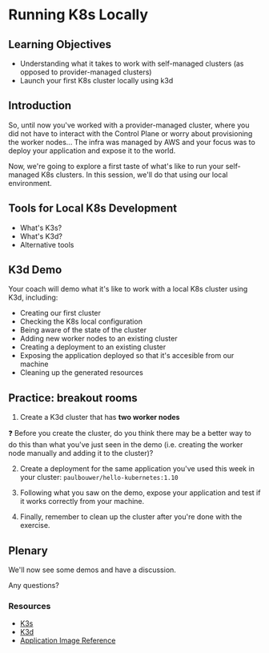 # Running K8s Locally

## Learning Objectives
- Understanding what it takes to work with self-managed clusters (as opposed to provider-managed clusters)
- Launch your first K8s cluster locally using k3d

## Introduction
So, until now you've worked with a provider-managed cluster, where you did not have to interact with the Control Plane or worry about provisioning the worker nodes... The infra was managed by AWS and your focus was to deploy your application and expose it to the world.

Now, we're going to explore a first taste of what's like to run your self-managed K8s clusters. In this session, we'll do that using our local environment.

## Tools for Local K8s Development
- What's K3s?
- What's K3d?
- Alternative tools

## K3d Demo
Your coach will demo what it's like to work with a local K8s cluster using K3d, including:
- Creating our first cluster
- Checking the K8s local configuration
- Being aware of the state of the cluster
- Adding new worker nodes to an existing cluster
- Creating a deployment to an existing cluster
- Exposing the application deployed so that it's accesible from our machine
- Cleaning up the generated resources

## Practice: breakout rooms

1. Create a K3d cluster that has **two worker nodes**

:question: Before you create the cluster, do you think there may be a better way to do this than what you've just seen in the demo (i.e. creating the worker node manually and adding it to the cluster)?

2. Create a deployment for the same application you've used this week in your cluster: `paulbouwer/hello-kubernetes:1.10`

3. Following what you saw on the demo, expose your application and test if it works correctly from your machine.

4. Finally, remember to clean up the cluster after you're done with the exercise.

## Plenary
We'll now see some demos and have a discussion.

Any questions?

### Resources
- [K3s](https://k3s.io/)
- [K3d](https://k3d.io/)
- [Application Image Reference](https://hub.docker.com/r/paulbouwer/hello-kubernetes/)
